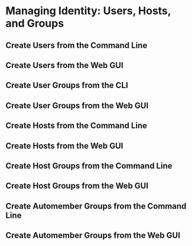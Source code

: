 # Managing Identity: Users, Hosts, and Groups
## Create Users from the Command Line
## Create Users from the Web GUI
## Create User Groups from the CLI
## Create User Groups from the Web GUI

## Create Hosts from the Command Line
## Create Hosts from the Web GUI
## Create Host Groups from the Command Line
## Create Host Groups from the Web GUI

## Create Automember Groups from the Command Line
## Create Automember Groups from the Web GUI
